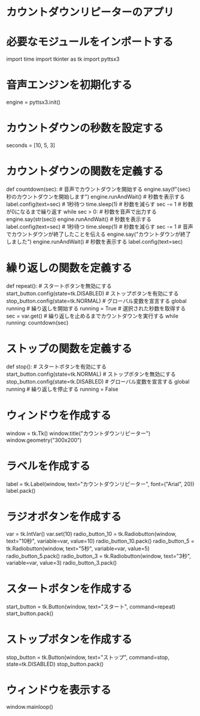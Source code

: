 

# カウントダウンリピーターのアプリ

# 必要なモジュールをインポートする
import time
import tkinter as tk
import pyttsx3

# 音声エンジンを初期化する
engine = pyttsx3.init()

# カウントダウンの秒数を設定する
seconds = [10, 5, 3]

# カウントダウンの関数を定義する
def countdown(sec):
    # 音声でカウントダウンを開始する
    engine.say(f"{sec}秒のカウントダウンを開始します")
    engine.runAndWait()
    # 秒数を表示する
    label.config(text=sec)
    # 1秒待つ
    time.sleep(1)
    # 秒数を減らす
    sec -= 1
    # 秒数が0になるまで繰り返す
    while sec > 0:
        # 秒数を音声で出力する
        engine.say(str(sec))
        engine.runAndWait()
        # 秒数を表示する
        label.config(text=sec)
        # 1秒待つ
        time.sleep(1)
        # 秒数を減らす
        sec -= 1
    # 音声でカウントダウンが終了したことを伝える
    engine.say("カウントダウンが終了しました")
    engine.runAndWait()
    # 秒数を表示する
    label.config(text=sec)

# 繰り返しの関数を定義する
def repeat():
    # スタートボタンを無効にする
    start_button.config(state=tk.DISABLED)
    # ストップボタンを有効にする
    stop_button.config(state=tk.NORMAL)
    # グローバル変数を宣言する
    global running
    # 繰り返しを開始する
    running = True
    # 選択された秒数を取得する
    sec = var.get()
    # 繰り返しを止めるまでカウントダウンを実行する
    while running:
        countdown(sec)

# ストップの関数を定義する
def stop():
    # スタートボタンを有効にする
    start_button.config(state=tk.NORMAL)
    # ストップボタンを無効にする
    stop_button.config(state=tk.DISABLED)
    # グローバル変数を宣言する
    global running
    # 繰り返しを停止する
    running = False

# ウィンドウを作成する
window = tk.Tk()
window.title("カウントダウンリピーター")
window.geometry("300x200")

# ラベルを作成する
label = tk.Label(window, text="カウントダウンリピーター", font=("Arial", 20))
label.pack()

# ラジオボタンを作成する
var = tk.IntVar()
var.set(10)
radio_button_10 = tk.Radiobutton(window, text="10秒", variable=var, value=10)
radio_button_10.pack()
radio_button_5 = tk.Radiobutton(window, text="5秒", variable=var, value=5)
radio_button_5.pack()
radio_button_3 = tk.Radiobutton(window, text="3秒", variable=var, value=3)
radio_button_3.pack()

# スタートボタンを作成する
start_button = tk.Button(window, text="スタート", command=repeat)
start_button.pack()

# ストップボタンを作成する
stop_button = tk.Button(window, text="ストップ", command=stop, state=tk.DISABLED)
stop_button.pack()

# ウィンドウを表示する
window.mainloop()
